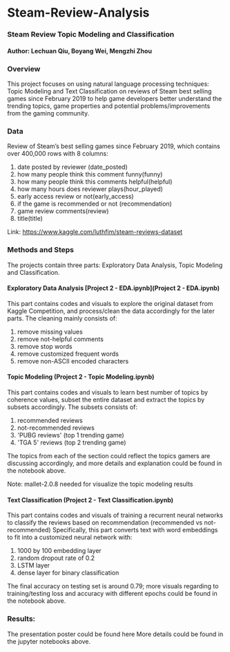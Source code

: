 # Steam-Review-Analysis
### Steam Review Topic Modeling and Classification
#### Author: Lechuan Qiu, Boyang Wei, Mengzhi Zhou

### Overview
This project focuses on using natural language processing techniques: Topic Modeling and Text Classification on reviews of Steam best selling games since February 2019 to help game developers better understand the trending topics, game properties and potential problems/improvements from the gaming community.

### Data
Review of Steam’s best selling games since February 2019, which contains over 400,000 rows with 8 columns: 
1. date posted by reviewer (date_posted)
2. how many people think this comment funny(funny)
3. how many people think this comments helpful(helpful)
4. how many hours does reviewer plays(hour_played)
5. early access review or not(early_access)
6. if the game is recommended or not (recommendation)
7. game review comments(review) 
8. title(title)

Link: https://www.kaggle.com/luthfim/steam-reviews-dataset

### Methods and Steps
The projects contain three parts: Exploratory Data Analysis, Topic Modeling and Classification.

#### Exploratory Data Analysis [Project 2 - EDA.ipynb](Project 2 - EDA.ipynb)
This part contains codes and visuals to explore the original dataset from Kaggle Competition, and process/clean the data accordingly for the later parts.
The cleaning mainly consists of: 
1. remove missing values
2. remove not-helpful comments 
3. remove stop words
4. remove customized frequent words
5. remove non-ASCII encoded characters

#### Topic Modeling (Project 2 - Topic Modeling.ipynb) 
This part contains codes and visuals to learn best number of topics by coherence values, subset the entire dataset and extract the topics by subsets accordingly. The subsets consists of:
1. recommended reviews
2. not-recommended reviews
3. 'PUBG reviews' (top 1 trending game)
4. 'TGA 5' reviews (top 2 trending game)

The topics from each of the section could reflect the topics gamers are discussing accordingly, and more details and explanation could be found in the notebook above.

Note: mallet-2.0.8 needed for visualize the topic modeling results

#### Text Classification (Project 2 - Text Classification.ipynb)
This part contains codes and visuals of training a recurrent neural networks to classify the reviews based on recommendation (recommended vs not-recommended)
Specifically, this part converts text with word embeddings to fit into a customized neural network with:
1. 1000 by 100 embedding layer
2. random dropout rate of 0.2
3. LSTM layer
4. dense layer for binary classification

The final accuracy on testing set is around 0.79; more visuals regarding to training/testing loss and accuracy with different epochs could be found in the notebook above.

### Results:
The presentation poster could be found here
More details could be found in the jupyter notebooks above.


